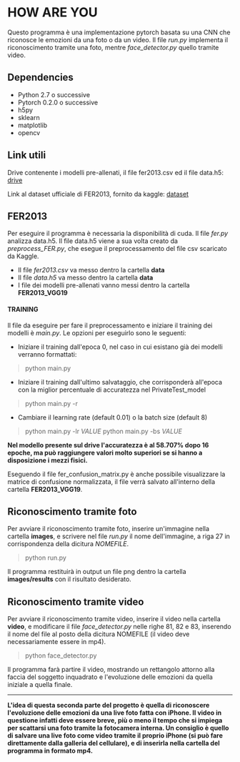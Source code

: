 # __HOW ARE YOU__

Questo programma è una implementazione pytorch basata su una CNN che riconosce le emozioni da una foto o da un video. 
Il file _run.py_ implementa il riconoscimento tramite una foto, mentre _face_detector.py_ quello tramite video.

## Dependencies

 - Python 2.7 o successive
 - Pytorch 0.2.0 o successive
 - h5py
 - sklearn
 - matplotlib
 - opencv

## Link utili

Drive contenente i modelli pre-allenati, il file fer2013.csv ed il file data.h5: [drive](https://drive.google.com/drive/folders/1Po7uqMJ4h6-bmLjkRgXph1rGs7-xzrLV)

Link al dataset ufficiale di FER2013, fornito da kaggle: [dataset](https://www.kaggle.com/c/challenges-in-representation-learning-facial-expression-recognition-challenge/data)

## FER2013
Per eseguire il programma è necessaria la disponibilità di cuda. Il file _fer.py_ analizza data.h5. Il file data.h5 viene a sua volta creato da _preprocess_FER.py_, che esegue il preprocessamento del file csv scaricato da Kaggle.

- Il file _fer2013.csv_ va messo dentro la cartella **data**
- Il file _data.h5_ va messo dentro la cartella **data**
- I file dei modelli pre-allenati vanno messi dentro la cartella **FER2013_VGG19**

#### TRAINING
Il file da eseguire per fare il preprocessamento e iniziare il training dei modelli è _main.py_. Le opzioni per eseguirlo sono le seguenti:
- Iniziare il training dall'epoca 0, nel caso in cui esistano già dei modelli verranno formattati:
> python main.py
- Iniziare il training dall'ultimo salvataggio, che corrisponderà all'epoca con la miglior percentuale di accuratezza nel PrivateTest_model
> python main.py -r
- Cambiare il learning rate (default 0.01) o la batch size (default 8)
> python main.py -lr _VALUE_
> python main.py -bs _VALUE_

__Nel modello presente sul drive l'accuratezza è al 58.707% dopo 16 epoche, ma può raggiungere valori molto superiori se si hanno a disposizione i mezzi fisici.__

Eseguendo il file fer_confusion_matrix.py è anche possibile visualizzare la matrice di confusione normalizzata, il file verrà salvato all'interno della cartella **FER2013_VGG19**.

## Riconoscimento tramite foto

Per avviare il riconoscimento tramite foto, inserire un'immagine nella cartella **images**, e scrivere nel file _run.py_ il nome dell'immagine, a riga 27 in corrispondenza della dicitura _NOMEFILE_.
> python run.py

Il programma restituirà in output un file png dentro la cartella **images/results** con il risultato desiderato.

## Riconoscimento tramite video
Per avviare il riconoscimento tramite video, inserire il video nella cartella **video**, e modificare il file _face_detector.py_ nelle righe 81, 82 e 83, inserendo il nome del file al posto della dicitura NOMEFILE (il video deve necessariamente essere in mp4).
> python face_detector.py

Il programma farà partire il video, mostrando un rettangolo attorno alla faccia del soggetto inquadrato e l'evoluzione delle emozioni da quella iniziale a quella finale.

---

__L'idea di questa seconda parte del progetto è quella di riconoscere l'evoluzione delle emozioni da una live foto fatta con iPhone. Il video in questione infatti deve essere breve, più o meno il tempo che si impiega per scattarsi una foto tramite la fotocamera interna. Un consiglio è quello di salvare una live foto come video tramite il proprio iPhone (si può fare direttamente dalla galleria del cellulare), e di inserirla nella cartella del programma in formato mp4.__


